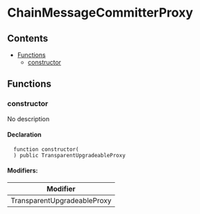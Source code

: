 # ChainMessageCommitterProxy





## Contents
<!-- START doctoc generated TOC please keep comment here to allow auto update -->
<!-- DON'T EDIT THIS SECTION, INSTEAD RE-RUN doctoc TO UPDATE -->

- [Functions](#functions)
  - [constructor](#constructor)

<!-- END doctoc generated TOC please keep comment here to allow auto update -->




## Functions

### constructor
No description


#### Declaration
```solidity
  function constructor(
  ) public TransparentUpgradeableProxy
```

#### Modifiers:
| Modifier |
| --- |
| TransparentUpgradeableProxy |





